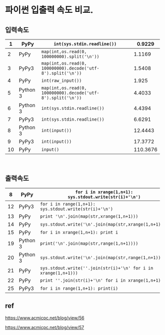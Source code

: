 # 파이썬 입출력 속도 비교.

##  입력속도

| 1    | PyPy     | `int(sys.stdin.readline())`                                  | 0.9229   |
| ---- | -------- | ------------------------------------------------------------ | -------- |
| 2    | PyPy     | `map(int,os.read(0, 100000000).split('\n'))`                 | 1.1169   |
| 3    | PyPy3    | `map(int,os.read(0, 100000000).decode('utf-8').split('\n'))` | 1.5408   |
| 4    | PyPy     | `int(raw_input())`                                           | 1.925    |
| 5    | Python 3 | `map(int,os.read(0, 100000000).decode('utf-8').split('\n'))` | 4.4033   |
| 6    | Python 3 | `int(sys.stdin.readline())`                                  | 4.4394   |
| 7    | PyPy3    | `int(sys.stdin.readline())`                                  | 6.6291   |
| 8    | Python 3 | `int(input())`                                               | 12.4443  |
| 9    | PyPy3    | `int(input())`                                               | 17.3772  |
| 10   | PyPy     | `input()`                                                    | 110.3676 |

<br>

## 출력속도

| 8    | PyPy     | `for i in xrange(1,n+1): sys.stdout.write(str(i)+'\n')`      | 0.9847 |
| ---- | -------- | ------------------------------------------------------------ | ------ |
| 12   | PyPy3    | `for i in range(1,n+1): sys.stdout.write(str(i)+'\n')`       | 1.3722 |
| 13   | PyPy     | `print '\n'.join(map(str,xrange(1,n+1)))`                    | 1.3738 |
| 14   | PyPy     | `sys.stdout.write('\n'.join(map(str,xrange(1,n+1))))`        | 1.3772 |
| 15   | PyPy     | `for i in xrange(1,n+1): print i`                            | 1.4968 |
| 19   | Python 3 | `print('\n'.join(map(str,range(1,n+1))))`                    | 2.3312 |
| 20   | Python 3 | `sys.stdout.write('\n'.join(map(str,range(1,n+1))))`         | 2.337  |
| 21   | PyPy     | `sys.stdout.write(''.join(str(i)+'\n' for i in xrange(1,n+1)))` | 2.3935 |
| 22   | PyPy     | `print ''.join(str(i)+'\n' for i in xrange(1,n+1))`          | 2.3974 |
| 25   | PyPy3    | `for i in range(1,n+1): print(i)`                            | 3.051  |



## ref

https://www.acmicpc.net/blog/view/56

https://www.acmicpc.net/blog/view/57